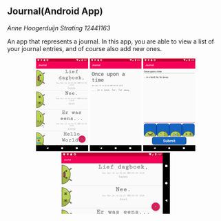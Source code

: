 ## Journal(Android App)


*Anne Hoogerduijn Strating*
*12441163*


 An app that represents a journal. In this app, you are able to view a list of your journal entries, 
 and of course also add new ones. 

<p align="center">
  <img src="https://github.com/AnneHS/Journal/blob/master/app/doc/mainscreen.png" height="5%" width="24%"/> <img
  img src="https://github.com/AnneHS/Journal/blob/master/app/doc/entryscreen.png" height="5%" width="24%"/> <img
  img src="https://github.com/AnneHS/Journal/blob/master/app/doc/submit.png" height="5%" width="24%"/> 
  
  <img src="https://github.com/AnneHS/Journal/blob/master/app/doc/lanscape.png" height="20%" width="50%"/> 
</p>
